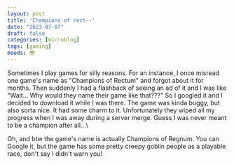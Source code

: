 ```yaml
---
layout: post
title: 'Champions of rect--'
date: "2023-07-07"
draft: false
categories: [microblog]
tags: [gaming] 
moods: 😎
---
```

Sometimes I play games for silly reasons. For an instance, I once misread one game's name as "Champions of Rectum" and forgot about it for months. Then suddenly I had a flashback of seeing an ad of it and I was like "Wait... Why would they name their game like that???" So I googled it and I decided to download it while I was there. The game was kinda buggy, but also sorta nice. It had some charm to it. Unfortunately they wiped all my progress when I was away during a server merge. Guess I was never meant to be a champion after all...\\

Oh, and btw the game's name is actually Champions of Regnum. You can Google it, but the game has some pretty creepy goblin people as a playable race, don't say I didn't warn you!
